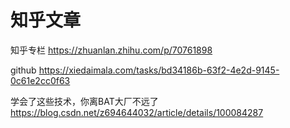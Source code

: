 # 知乎文章


知乎专栏 https://zhuanlan.zhihu.com/p/70761898

github https://xiedaimala.com/tasks/bd34186b-63f2-4e2d-9145-0c61e2cc0f63

学会了这些技术，你离BAT大厂不远了 https://blog.csdn.net/z694644032/article/details/100084287
